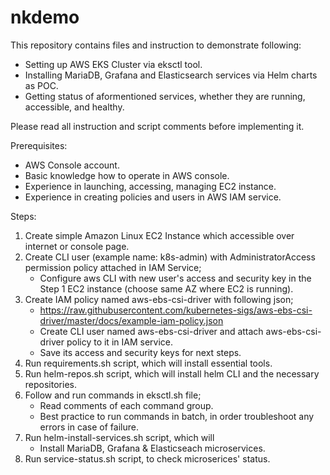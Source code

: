 # nkdemo
This repository contains files and instruction to demonstrate following:
- Setting up AWS EKS Cluster via eksctl tool.
- Installing MariaDB, Grafana and Elasticsearch services via Helm charts as POC.
- Getting status of aformentioned services, whether they are running, accessible, and healthy.

Please read all instruction and script comments before implementing it.

Prerequisites:

- AWS Console account.
- Basic knowledge how to operate in AWS console.
- Experience in launching, accessing, managing EC2 instance.
- Experience in creating policies and users in AWS IAM service.

Steps:

1. Create simple Amazon Linux EC2 Instance which accessible over internet or console page.
2. Create CLI user (example name: k8s-admin) with AdministratorAccess permission policy attached in IAM Service;
    - Configure aws CLI with new user's access and security key in the Step 1 EC2 instance (choose same AZ where EC2 is running).
3. Create IAM policy named aws-ebs-csi-driver with following json;
    - https://raw.githubusercontent.com/kubernetes-sigs/aws-ebs-csi-driver/master/docs/example-iam-policy.json
    - Create CLI user named aws-ebs-csi-driver and attach aws-ebs-csi-driver policy to it in IAM service.
    - Save its access and security keys for next steps.
4. Run requirements.sh script, which will install essential tools.
5. Run helm-repos.sh script, which will install helm CLI and the necessary repositories.
6. Follow and run commands in eksctl.sh file;
    - Read comments of each command group.
    - Best practice to run commands in batch, in order troubleshoot any errors in case of failure.
7. Run helm-install-services.sh script, which will
    - Install MariaDB, Grafana & Elasticseach microservices.
8. Run service-status.sh script, to check microserices' status.